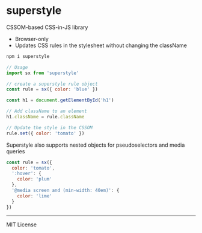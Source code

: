 
# superstyle

CSSOM-based CSS-in-JS library

- Browser-only
- Updates CSS rules in the stylesheet without changing the className

```sh
npm i superstyle
```

```js
// Usage
import sx from 'superstyle'

// create a superstyle rule object
const rule = sx({ color: 'blue' })

const h1 = document.getElementById('h1')

// Add className to an element
h1.className = rule.className

// Update the style in the CSSOM
rule.set({ color: 'tomato' })
```

Superstyle also supports nested objects for pseudoselectors and media queries

```js
const rule = sx({
  color: 'tomato',
  ':hover': {
    color: 'plum'
  },
  '@media screen and (min-width: 40em)': {
    color: 'lime'
  }
})
```


---

MIT License

